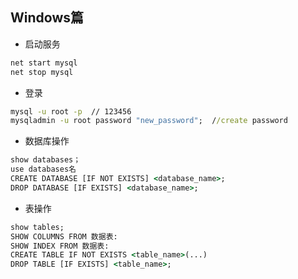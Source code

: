 ## Windows篇
- 启动服务
```cmd
net start mysql
net stop mysql
```

- 登录
```cmd
mysql -u root -p  // 123456
mysqladmin -u root password "new_password";  //create password
```

- 数据库操作
```cmd
show databases；
use databases名
CREATE DATABASE [IF NOT EXISTS] <database_name>;
DROP DATABASE [IF EXISTS] <database_name>;
```

- 表操作
```cmd
show tables;
SHOW COLUMNS FROM 数据表:
SHOW INDEX FROM 数据表:
CREATE TABLE IF NOT EXISTS <table_name>(...)
DROP TABLE [IF EXISTS] <table_name>;
```
